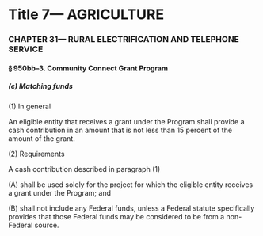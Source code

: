 
# Title 7— AGRICULTURE
### CHAPTER 31— RURAL ELECTRIFICATION AND TELEPHONE SERVICE
#### § 950bb–3. Community Connect Grant Program
##### (e) Matching funds

(1) In general

An eligible entity that receives a grant under the Program shall provide a cash contribution in an amount that is not less than 15 percent of the amount of the grant.

(2) Requirements

A cash contribution described in paragraph (1)

(A) shall be used solely for the project for which the eligible entity receives a grant under the Program; and

(B) shall not include any Federal funds, unless a Federal statute specifically provides that those Federal funds may be considered to be from a non-Federal source.
